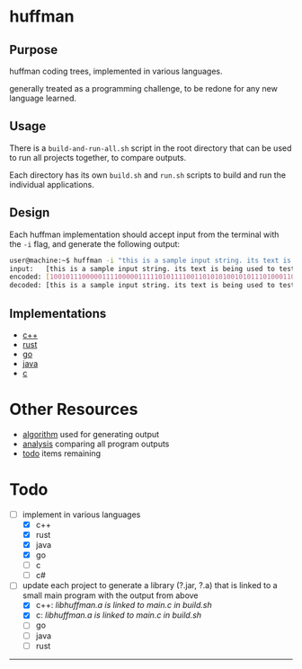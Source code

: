 # huffman
## Purpose
huffman coding trees, implemented in various languages.

generally treated as a programming challenge, to be redone for any new language learned.

## Usage
There is a `build-and-run-all.sh` script in the root directory that can be used to run all projects together, to compare outputs.

Each directory has its own `build.sh` and `run.sh` scripts to build and run the individual applications.

## Design
Each huffman implementation should accept input from the terminal with the `-i` flag, and generate the following output:

```bash
user@machine:~$ huffman -i "this is a sample input string. its text is being used to test the huffman coding tree."
input:   [this is a sample input string. its text is being used to test the huffman coding tree.]
encoded: [100101110000011110000011111010111100110101010010101110100011011110000111010111100010011100110001100000011110110110010111000100001111100110110100110011100000111101101011010000111101101111100000111011100111111000101011110011010011001111001011111011111011111000010000100001001101010111111011011010101100110000111101101111000110011011101110010]
decoded: [this is a sample input string. its text is being used to test the huffman coding tree.]
```

## Implementations
* [c++](c++-huffman/)
* [rust](rust-huffman/)
* [go](go-huffman/)
* [java](java-huffman/)
* [c](c-huffman/)

# Other Resources
* [algorithm](.docs/algorithm.md) used for generating output
* [analysis](.docs/analysis.md) comparing all program outputs
* [todo](.docs/todo.md) items remaining

# Todo
* [ ] implement in various languages
  * [x] c++
  * [x] rust
  * [x] java
  * [x] go
  * [ ] c
  * [ ] c#
* [ ] update each project to generate a library (?.jar, ?.a) that is linked to a small main program with the output from above
  * [x] c++: _libhuffman.a is linked to main.c in build.sh_
  * [x] c: _libhuffman.a is linked to main.c in build.sh_
  * [ ] go
  * [ ] java
  * [ ] rust

---
